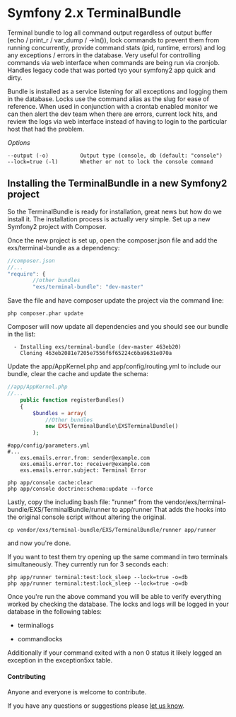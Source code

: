 Symfony 2.x TerminalBundle
==========================


Terminal bundle to log all command output regardless of output buffer (echo / print_r / var_dump / ->ln()), lock commands to prevent them from running concurrently, provide command stats (pid, runtime, errors) and log any exceptions / errors in the database. Very useful for controlling commands via web interface when commands are being run via cronjob. Handles legacy code that was ported tyo your symfony2 app quick and dirty.

Bundle is installed as a service listening for all exceptions and logging them in the database. Locks use the command alias as the slug for ease of reference. When used in conjunction with a crontab enabled monitor we can then alert the dev team when there are errors, current lock hits, and review the logs via web interface instead of having to login to the particular host that had the problem.

*Options*

```
--output (-o)          Output type (console, db (default: "console")
--lock=true (-l)       Whether or not to lock the console command
```


## Installing the TerminalBundle in a new Symfony2 project
So the TerminalBundle is ready for installation, great news but how do we install it.  The installation process is actually very simple.  Set up a new Symfony2 project with Composer.

Once the new project is set up, open the composer.json file and add the exs/terminal-bundle as a dependency:
``` js
//composer.json
//...
"require": {
        //other bundles
        "exs/terminal-bundle": "dev-master"
```
Save the file and have composer update the project via the command line:
``` shell
php composer.phar update
```
Composer will now update all dependencies and you should see our bundle in the list:
``` shell
  - Installing exs/terminal-bundle (dev-master 463eb20)
    Cloning 463eb2081e7205e7556f6f65224c6ba9631e070a
```

Update the app/AppKernel.php and app/config/routing.yml to include our bundle, clear the cache and update the schema:
``` php
//app/AppKernel.php
//...
    public function registerBundles()
    {
        $bundles = array(
            //Other bundles
            new EXS\TerminalBundle\EXSTerminalBundle()
        );
```
```
#app/config/parameters.yml
#...
    exs.emails.error.from: sender@example.com
    exs.emails.error.to: receiver@example.com
    exs.emails.error.subject: Terminal Error
```
``` shell
php app/console cache:clear
php app/console doctrine:schema:update --force
```
Lastly, copy the including bash file: "runner" from the vendor/exs/terminal-bundle/EXS/TerminalBundle/runner to app/runner
That adds the hooks into the original console script without altering the original.

```
cp vendor/exs/terminal-bundle/EXS/TerminalBundle/runner app/runner
```


and now you're done.

If you want to test them try opening up the same command in two terminals simultaneously. They currently run for 3 seconds each:

``` shell
php app/runner terminal:test:lock_sleep --lock=true -o=db
php app/runner terminal:test:lock_sleep --lock=true -o=db
```

Once you're run the above command you will be able to verify everything worked by checking the database. The locks and logs will be logged in your database in the following tables: 

* terminallogs

* commandlocks

Additionally if your command exited with a non 0 status it likely logged an exception in the exception5xx table. 


#### Contributing ####
Anyone and everyone is welcome to contribute.

If you have any questions or suggestions please [let us know][1].


[1]: http://www.ex-situ.com/
